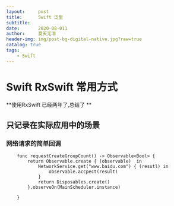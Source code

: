 ```yaml
---
layout:     post
title:      Swift 泛型 
subtitle:   
date:       2020-08-011
author:     夏天无泪
header-img: img/post-bg-digital-native.jpg?raw=true
catalog: true
tags:
    - Swift
---
```



# Swift RxSwift 常用方式

**使用RxSwift  已经两年了,总结了  **

## 只记录在实际应用中的场景

### 网络请求的简单回调

```
    func requestCreateGroupCount() -> Observable<Bool> {
        return Observable.create { (observable)  in
            NetworkService.get("www.baidu.com") { (resutl) in
                observable.accpect(result)
            }
            return Disposables.create()
        }.observeOn(MainScheduler.instance)

    }
```




